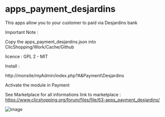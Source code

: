 # apps_payment_desjardins

This apps allow you to your customer to paid via Desjardins bank

Important Note :

Copy the apps_payment_desjardins.json into ClicShopping/Work/Cache/Github

licence  : GPL 2 - MIT

Install :

http://monsite/myAdmin/index.php?A&Payment\Desjardins

Activate the module in Payment

See Marketplace for all informations
link to marketplace : https://www.clicshopping.org/forum/files/file/63-apps_payment_desjardins/

![image](https://github.com/ClicShoppingOfficialModulesV3/apps_payment_cod/blob/master/ModuleInfosJson/image.png)


